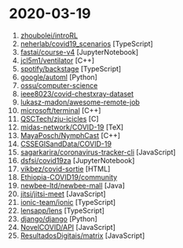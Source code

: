 # 2020-03-19

1. [zhoubolei/introRL](https://github.com/zhoubolei/introRL "Intro to Reinforcement Learning (强化学习纲要）") 
2. [neherlab/covid19_scenarios](https://github.com/neherlab/covid19_scenarios "Models of COVID-19 outbreak trajectories and hospital demand") [TypeScript]
3. [fastai/course-v4](https://github.com/fastai/course-v4 "Pre-release of v4 of course.fast.ai") [JupyterNotebook]
4. [jcl5m1/ventilator](https://github.com/jcl5m1/ventilator "Low-Cost Open Source Ventilator") [C++]
5. [spotify/backstage](https://github.com/spotify/backstage "Backstage is an open platform for building developer portals") [TypeScript]
6. [google/automl](https://github.com/google/automl "Google Brain AutoML") [Python]
7. [ossu/computer-science](https://github.com/ossu/computer-science "🎓 Path to a free self-taught education in Computer Science!") 
8. [ieee8023/covid-chestxray-dataset](https://github.com/ieee8023/covid-chestxray-dataset "We are building an open database of COVID-19 cases with chest X-ray or CT images.") 
9. [lukasz-madon/awesome-remote-job](https://github.com/lukasz-madon/awesome-remote-job "A curated list of awesome remote jobs and resources. Inspired by https://github.com/vinta/awesome-python") 
10. [microsoft/terminal](https://github.com/microsoft/terminal "The new Windows Terminal and the original Windows console host, all in the same place!") [C++]
11. [QSCTech/zju-icicles](https://github.com/QSCTech/zju-icicles "浙江大学课程攻略共享计划") [C]
12. [midas-network/COVID-19](https://github.com/midas-network/COVID-19 "2019 novel coronavirus repository") [TeX]
13. [MayaPosch/NymphCast](https://github.com/MayaPosch/NymphCast "Audio and video casting system with support for custom applications.") [C++]
14. [CSSEGISandData/COVID-19](https://github.com/CSSEGISandData/COVID-19 "Novel Coronavirus (COVID-19) Cases, provided by JHU CSSE") 
15. [sagarkarira/coronavirus-tracker-cli](https://github.com/sagarkarira/coronavirus-tracker-cli "Track conronavirus cases from command line. curl https://corona-stats.online/") [JavaScript]
16. [dsfsi/covid19za](https://github.com/dsfsi/covid19za "COVID 19 Data and Dashboard for South Africa") [JupyterNotebook]
17. [vikbez/covid-sortie](https://github.com/vikbez/covid-sortie "Formulaire rapide d'autorisation de sortie covid-19") [HTML]
18. [Ethiopia-COVID19/community](https://github.com/Ethiopia-COVID19/community "Welcome to Ethiopia COVID-19 Response Task Force Community") 
19. [newbee-ltd/newbee-mall](https://github.com/newbee-ltd/newbee-mall "newbee-mall 项目（新蜂商城）是一套电商系统，包括 newbee-mall 商城系统及 newbee-mall-admin 商城后台管理系统，基于 Spring Boot 2.X 及相关技术栈开发。 前台商城系统包含首页门户、商品分类、新品上线、首页轮播、商品推荐、商品搜索、商品展示、购物车、订单结算、订单流程、个人订单管理、会员中心、帮助中心等模块。 后台管理系统包含数据面板、轮播图管理、商品管理、订单管理、会员管理、分类管理、设置等模块。") [Java]
20. [jitsi/jitsi-meet](https://github.com/jitsi/jitsi-meet "Jitsi Meet - Secure, Simple and Scalable Video Conferences that you use as a standalone app or embed in your web application.") [JavaScript]
21. [ionic-team/ionic](https://github.com/ionic-team/ionic "Build amazing Native and Progressive Web Apps with web technologies. One app running on everything 🎉") [TypeScript]
22. [lensapp/lens](https://github.com/lensapp/lens "Lens - The Kubernetes IDE") [TypeScript]
23. [django/django](https://github.com/django/django "The Web framework for perfectionists with deadlines.") [Python]
24. [NovelCOVID/API](https://github.com/NovelCOVID/API "API for Current cases and more stuff about COVID-19 or the Novel Coronavirus Strain") [JavaScript]
25. [ResultadosDigitais/matrix](https://github.com/ResultadosDigitais/matrix "#matrix is the online open-source workplace inspired in sococo.com for distributed teams to have the experience of work together each day, side-by-side. No matter where team members might be. Working in an online workplace is even more productive when people feeling in the same space.") [JavaScript]
